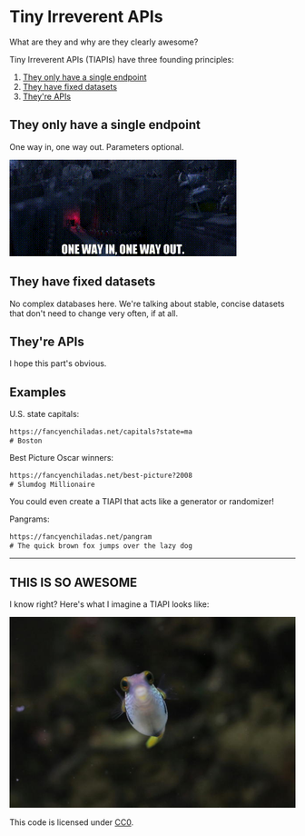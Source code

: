 # Tiny Irreverent APIs

What are they and why are they clearly awesome?

Tiny Irreverent APIs (TIAPIs) have three founding principles:
1. [They only have a single endpoint](#they-only-have-a-single-endpoint)
1. [They have fixed datasets](#they-have-fixed-datasets)
1. [They're APIs](#theyre-apis)

## They only have a single endpoint

One way in, one way out. Parameters optional.

![Kung Fu Panda](/images/kung-fu-panda.gif)

## They have fixed datasets

No complex databases here. We're talking about stable, concise datasets that don't need to change very often, if at all.

## They're APIs

I hope this part's obvious.

## Examples

U.S. state capitals:

```
https://fancyenchiladas.net/capitals?state=ma
# Boston
```

Best Picture Oscar winners:

```
https://fancyenchiladas.net/best-picture?2008
# Slumdog Millionaire
```

You could even create a TIAPI that acts like a generator or randomizer!

Pangrams:

```
https://fancyenchiladas.net/pangram
# The quick brown fox jumps over the lazy dog
```

---

## THIS IS SO AWESOME

I know right? Here's what I imagine a TIAPI looks like:

![Tiny fishy](/images/fishy.jpg)


This code is licensed under [CC0](https://creativecommons.org/publicdomain/zero/1.0/).
